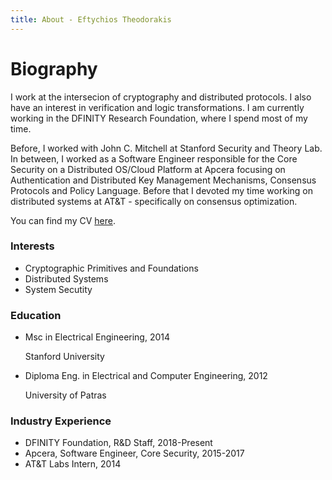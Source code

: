 ```yaml
---
title: About - Eftychios Theodorakis
---
```

<div class="col-sm-7">
<h1 id="biography">Biography</h1>

I work at the intersecion of cryptography and distributed protocols. I also have an interest in verification and logic transformations. I am currently working in the DFINITY Research Foundation, where I spend most of my time.

Before, I worked with John C. Mitchell at Stanford Security and Theory Lab. In between, I worked as a Software Engineer responsible for the Core Security on a Distributed OS/Cloud Platform at Apcera focusing on Authentication and Distributed Key Management Mechanisms, Consensus Protocols and Policy Language. Before that I devoted my time working on distributed systems at AT&T - specifically on consensus optimization.

You can find my CV [here](https://eftychis.org/cv/cv.pdf).
</div>

<div class="row">
<div class="col-sm-5">
<h3>Interests</h3>
<ul class="ul-interests">
<li>Cryptographic Primitives and Foundations</li>
<li>Distributed Systems</li>
<li>System Secutity</li>
</ul>
</div>

<div class="col-sm-7">
<h3>Education</h3>
<ul class="ul-edu fa-ul">

<li>
<i class="fa-li fa fa-graduation-cap"></i>
<div class="description">
<p class="course">Msc in Electrical Engineering, 2014</p>
<p class="institution">Stanford University</p>
</div>
</li>

<li>
<i class="fa-li fa fa-graduation-cap"></i>
<div class="description">
<p class="course">Diploma Eng. in Electrical and Computer Engineering, 2012</p>
<p class="institution">University of Patras</p>
</div>
</li>
</ul>
</div>

<div class="col-sm-5">
<h3>Industry Experience</h3>
<ul class="ul-interests">
<li>DFINITY Foundation, R&D Staff, 2018-Present</li>
<li>Apcera, Software Engineer, Core Security, 2015-2017</li>
<li>AT&T Labs Intern, 2014</li>
</ul>
</div>
</div>

